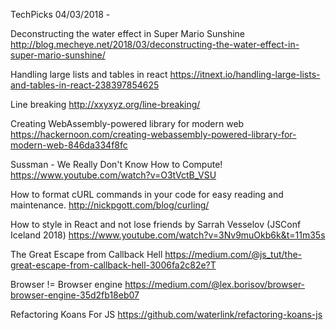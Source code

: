 TechPicks 04/03/2018 - 

Deconstructing the water effect in Super Mario Sunshine
http://blog.mecheye.net/2018/03/deconstructing-the-water-effect-in-super-mario-sunshine/

Handling large lists and tables in react
https://itnext.io/handling-large-lists-and-tables-in-react-238397854625

Line breaking
http://xxyxyz.org/line-breaking/

Creating WebAssembly-powered library for modern web
https://hackernoon.com/creating-webassembly-powered-library-for-modern-web-846da334f8fc

Sussman - We Really Don't Know How to Compute!
https://www.youtube.com/watch?v=O3tVctB_VSU

How to format cURL commands in your code for easy reading and maintenance.
http://nickpgott.com/blog/curling/

How to style in React and not lose friends by Sarrah Vesselov (JSConf Iceland 2018)
https://www.youtube.com/watch?v=3Nv9muOkb6k&t=11m35s

The Great Escape from Callback Hell
https://medium.com/@js_tut/the-great-escape-from-callback-hell-3006fa2c82e?T

Browser != Browser engine
https://medium.com/@lex.borisov/browser-browser-engine-35d2fb18eb07

Refactoring Koans For JS
https://github.com/waterlink/refactoring-koans-js